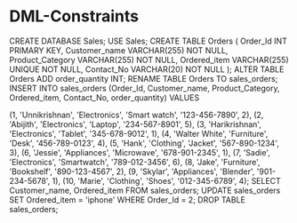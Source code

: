 # DML-Constraints
CREATE DATABASE Sales;
USE Sales;
CREATE TABLE Orders (
    Order_Id INT PRIMARY KEY,
    Customer_name VARCHAR(255) NOT NULL,
    Product_Category VARCHAR(255) NOT NULL,
    Ordered_item VARCHAR(255) UNIQUE NOT NULL,
    Contact_No VARCHAR(20) NOT NULL
);
ALTER TABLE Orders
ADD order_quantity INT;
RENAME TABLE Orders TO sales_orders;
INSERT INTO sales_orders (Order_Id, Customer_name, Product_Category, Ordered_item, Contact_No, order_quantity) VALUES

(1, 'Unnikrishnan', 'Electronics', 'Smart watch', '123-456-7890', 2),
(2, 'Abijith', 'Electronics', 'Laptop', '234-567-8901', 5),
(3, 'Harikrishnan', 'Electronics', 'Tablet', '345-678-9012', 1),
(4, 'Walter White', 'Furniture', 'Desk', '456-789-0123', 4),
(5, 'Hank', 'Clothing', 'Jacket', '567-890-1234', 3),
(6, 'Jessie', 'Appliances', 'Microwave', '678-901-2345', 1),
(7, 'Sadie', 'Electronics', 'Smartwatch', '789-012-3456', 6),
(8, 'Jake', 'Furniture', 'Bookshelf', '890-123-4567', 2),
(9, 'Skylar', 'Appliances', 'Blender', '901-234-5678', 1),
(10, 'Marie', 'Clothing', 'Shoes', '012-345-6789', 4);
SELECT Customer_name, Ordered_item
FROM sales_orders;
UPDATE sales_orders
SET Ordered_item = 'iphone'
WHERE Order_Id = 2;
DROP TABLE sales_orders;

